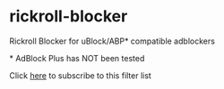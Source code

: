 # rickroll-blocker
Rickroll Blocker for uBlock/ABP* compatible adblockers

\* AdBlock Plus has NOT been tested

Click [here](https://subscribe.adblockplus.org/?location=https://github.com/anon-123456789/rickroll-blocker/raw/main/rickroll-blocker.txt&title=Rickroll%20Blocker) to subscribe to this filter list
